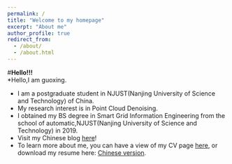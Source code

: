 ```yaml
---
permalink: /
title: "Welcome to my homepage"
excerpt: "About me"
author_profile: true
redirect_from: 
  - /about/
  - /about.html
---
```


#**Hello!!!**  
*Hello,I am guoxing.
* I am a postgraduate student in NJUST(Nanjing University of Science and Technology) of China.
* My research interest is in Point Cloud Denoising.
* I obtained my BS degree in Smart Grid Information Engineering from the school of automatic,NJUST(Nanjing University of Science and Technology) in 2019.
* Visit my Chinese blog [here](https://blog.csdn.net/Meet_csdn)!
* To learn more about me, you can have a view of my CV page [here](https://gx-sun.github.io/cv/), 
	or download my resume here: [Chinese version](https://gx-sun.github.io/files/resume.pdf).



